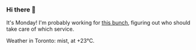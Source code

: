 ### Hi there :wave:

It's Monday! I'm probably working for [this bunch](https://github.com/kohofinancial), figuring out who should take care of which service.

Weather in Toronto: mist, at +23°C.
